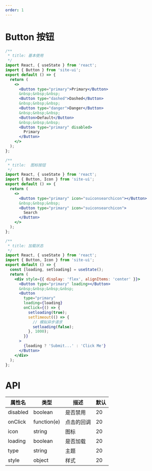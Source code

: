 ```yaml
---
order: 1
---
```


# Button 按钮

```jsx
/**
 * title: 基本使用
 */
import React, { useState } from 'react';
import { Button } from 'site-ui';
export default () => {
  return (
    <>
      <Button type="primary">Primary</Button>
      &nbsp;&nbsp;&nbsp;
      <Button type="dashed">Dashed</Button>
      &nbsp;&nbsp;&nbsp;
      <Button type="danger">Danger</Button>
      &nbsp;&nbsp;&nbsp;
      <Button>Default</Button>
      &nbsp;&nbsp;&nbsp;
      <Button type="primary" disabled>
        Primary
      </Button>
    </>
  );
};
```

```jsx
/**
 * title:  图标按钮
 */
import React, { useState } from 'react';
import { Button, Icon } from 'site-ui';
export default () => {
  return (
    <>
      <Button type="primary" icon="suiconsearchicon"></Button>
      &nbsp;&nbsp;&nbsp;
      <Button type="primary" icon="suiconsearchicon">
        Search
      </Button>
    </>
  );
};
```

```jsx
/**
 * title: 加载状态
 */
import React, { useState } from 'react';
import { Button, Icon } from 'site-ui';
export default () => {
  const [loading, setloading] = useState();
  return (
    <div style={{ display: 'flex', alignItems: 'center' }}>
      <Button type="primary" loading></Button>
      &nbsp;&nbsp;&nbsp;&nbsp;
      <Button
        type="primary"
        loading={loading}
        onClick={() => {
          setloading(true);
          setTimeout(() => {
            // 模拟异步请求
            setloading(false);
          }, 1000);
        }}
      >
        {loading ? 'Submit...' : 'Click Me'}
      </Button>
    </div>
  );
};
```

# API

| **属性名** | **类型**    | **描述**   | **默认** |
| ---------- | ----------- | ---------- | -------- |
| disabled   | boolean     | 是否禁用   | 20       |
| onClick    | function(e) | 点击的回调 | 20       |
| icon       | string      | 图标       | 20       |
| loading    | boolean     | 是否加载   | 20       |
| type       | string      | 主题       | 20       |
| style      | object      | 样式       | 20       |
